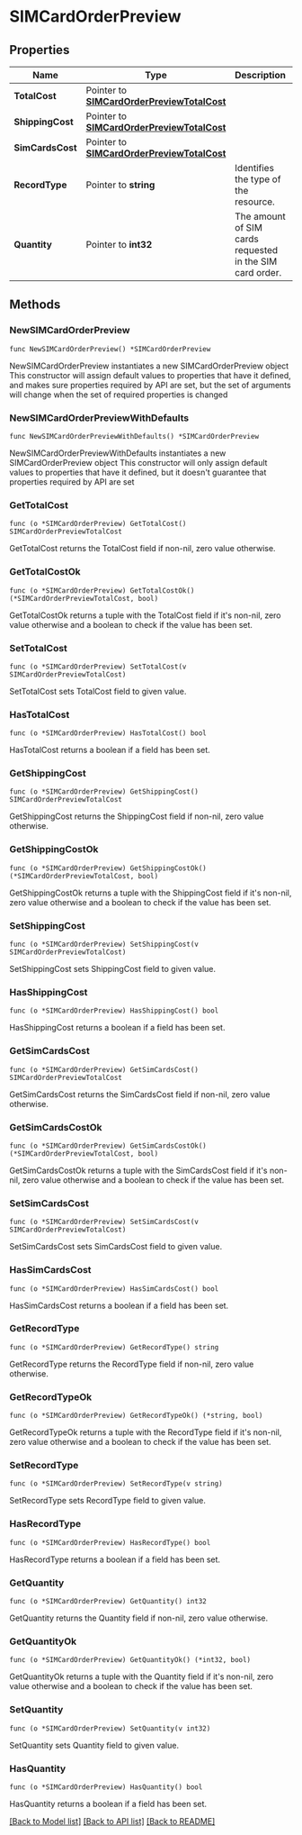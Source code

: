 # SIMCardOrderPreview

## Properties

Name | Type | Description | Notes
------------ | ------------- | ------------- | -------------
**TotalCost** | Pointer to [**SIMCardOrderPreviewTotalCost**](SIMCardOrderPreviewTotalCost.md) |  | [optional] 
**ShippingCost** | Pointer to [**SIMCardOrderPreviewTotalCost**](SIMCardOrderPreviewTotalCost.md) |  | [optional] 
**SimCardsCost** | Pointer to [**SIMCardOrderPreviewTotalCost**](SIMCardOrderPreviewTotalCost.md) |  | [optional] 
**RecordType** | Pointer to **string** | Identifies the type of the resource. | [optional] [readonly] 
**Quantity** | Pointer to **int32** | The amount of SIM cards requested in the SIM card order. | [optional] 

## Methods

### NewSIMCardOrderPreview

`func NewSIMCardOrderPreview() *SIMCardOrderPreview`

NewSIMCardOrderPreview instantiates a new SIMCardOrderPreview object
This constructor will assign default values to properties that have it defined,
and makes sure properties required by API are set, but the set of arguments
will change when the set of required properties is changed

### NewSIMCardOrderPreviewWithDefaults

`func NewSIMCardOrderPreviewWithDefaults() *SIMCardOrderPreview`

NewSIMCardOrderPreviewWithDefaults instantiates a new SIMCardOrderPreview object
This constructor will only assign default values to properties that have it defined,
but it doesn't guarantee that properties required by API are set

### GetTotalCost

`func (o *SIMCardOrderPreview) GetTotalCost() SIMCardOrderPreviewTotalCost`

GetTotalCost returns the TotalCost field if non-nil, zero value otherwise.

### GetTotalCostOk

`func (o *SIMCardOrderPreview) GetTotalCostOk() (*SIMCardOrderPreviewTotalCost, bool)`

GetTotalCostOk returns a tuple with the TotalCost field if it's non-nil, zero value otherwise
and a boolean to check if the value has been set.

### SetTotalCost

`func (o *SIMCardOrderPreview) SetTotalCost(v SIMCardOrderPreviewTotalCost)`

SetTotalCost sets TotalCost field to given value.

### HasTotalCost

`func (o *SIMCardOrderPreview) HasTotalCost() bool`

HasTotalCost returns a boolean if a field has been set.

### GetShippingCost

`func (o *SIMCardOrderPreview) GetShippingCost() SIMCardOrderPreviewTotalCost`

GetShippingCost returns the ShippingCost field if non-nil, zero value otherwise.

### GetShippingCostOk

`func (o *SIMCardOrderPreview) GetShippingCostOk() (*SIMCardOrderPreviewTotalCost, bool)`

GetShippingCostOk returns a tuple with the ShippingCost field if it's non-nil, zero value otherwise
and a boolean to check if the value has been set.

### SetShippingCost

`func (o *SIMCardOrderPreview) SetShippingCost(v SIMCardOrderPreviewTotalCost)`

SetShippingCost sets ShippingCost field to given value.

### HasShippingCost

`func (o *SIMCardOrderPreview) HasShippingCost() bool`

HasShippingCost returns a boolean if a field has been set.

### GetSimCardsCost

`func (o *SIMCardOrderPreview) GetSimCardsCost() SIMCardOrderPreviewTotalCost`

GetSimCardsCost returns the SimCardsCost field if non-nil, zero value otherwise.

### GetSimCardsCostOk

`func (o *SIMCardOrderPreview) GetSimCardsCostOk() (*SIMCardOrderPreviewTotalCost, bool)`

GetSimCardsCostOk returns a tuple with the SimCardsCost field if it's non-nil, zero value otherwise
and a boolean to check if the value has been set.

### SetSimCardsCost

`func (o *SIMCardOrderPreview) SetSimCardsCost(v SIMCardOrderPreviewTotalCost)`

SetSimCardsCost sets SimCardsCost field to given value.

### HasSimCardsCost

`func (o *SIMCardOrderPreview) HasSimCardsCost() bool`

HasSimCardsCost returns a boolean if a field has been set.

### GetRecordType

`func (o *SIMCardOrderPreview) GetRecordType() string`

GetRecordType returns the RecordType field if non-nil, zero value otherwise.

### GetRecordTypeOk

`func (o *SIMCardOrderPreview) GetRecordTypeOk() (*string, bool)`

GetRecordTypeOk returns a tuple with the RecordType field if it's non-nil, zero value otherwise
and a boolean to check if the value has been set.

### SetRecordType

`func (o *SIMCardOrderPreview) SetRecordType(v string)`

SetRecordType sets RecordType field to given value.

### HasRecordType

`func (o *SIMCardOrderPreview) HasRecordType() bool`

HasRecordType returns a boolean if a field has been set.

### GetQuantity

`func (o *SIMCardOrderPreview) GetQuantity() int32`

GetQuantity returns the Quantity field if non-nil, zero value otherwise.

### GetQuantityOk

`func (o *SIMCardOrderPreview) GetQuantityOk() (*int32, bool)`

GetQuantityOk returns a tuple with the Quantity field if it's non-nil, zero value otherwise
and a boolean to check if the value has been set.

### SetQuantity

`func (o *SIMCardOrderPreview) SetQuantity(v int32)`

SetQuantity sets Quantity field to given value.

### HasQuantity

`func (o *SIMCardOrderPreview) HasQuantity() bool`

HasQuantity returns a boolean if a field has been set.


[[Back to Model list]](../README.md#documentation-for-models) [[Back to API list]](../README.md#documentation-for-api-endpoints) [[Back to README]](../README.md)



